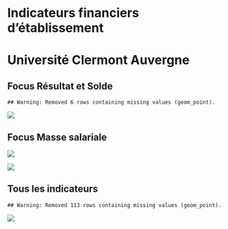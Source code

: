 Indicateurs financiers d’établissement
================

# Université Clermont Auvergne

## Focus Résultat et Solde

    ## Warning: Removed 6 rows containing missing values (geom_point).

![](université_clermont_auvergne_files/figure-gfm/etab.focus-1.png)<!-- -->

## Focus Masse salariale

![](université_clermont_auvergne_files/figure-gfm/etab.focus.ms.et.pfe-1.png)<!-- -->

![](université_clermont_auvergne_files/figure-gfm/etab.focus.ms.vs.pfe-1.png)<!-- -->

## Tous les indicateurs

    ## Warning: Removed 113 rows containing missing values (geom_point).

![](université_clermont_auvergne_files/figure-gfm/etab-1.png)<!-- -->
